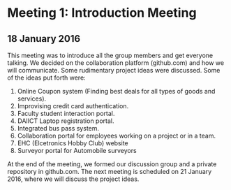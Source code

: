 Meeting 1: Introduction Meeting
==========================
18 January 2016
--------------------

This meeting was to introduce all the group members and get everyone talking. We decided on the collaboration platform (github.com) and how we will communicate. Some rudimentary project ideas were discussed. Some of the ideas put forth were:

1. Online Coupon system (Finding best deals for all types of goods and services).
2. Improvising credit card authentication.
3. Faculty student interaction portal.
4. DAIICT Laptop registration portal.
5. Integrated bus pass system.
6. Collaboration portal for employees working on a project or in a team.
7. EHC (Elcetronics Hobby Club) website
8. Surveyor portal for Automobile surveyors

At the end of the meeting, we formed our discussion group and a private repository in github.com. The next meeting is scheduled on 21 January 2016, where we will discuss the project ideas.
